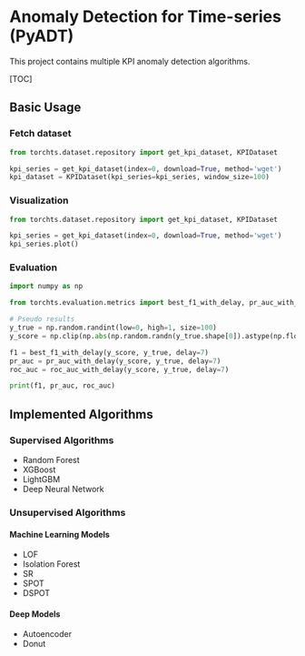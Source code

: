 # Anomaly Detection for Time-series (PyADT)

This project contains multiple KPI anomaly detection algorithms.

[TOC]

## Basic Usage

### Fetch dataset

```python
from torchts.dataset.repository import get_kpi_dataset, KPIDataset

kpi_series = get_kpi_dataset(index=0, download=True, method='wget')
kpi_dataset = KPIDataset(kpi_series=kpi_series, window_size=100)

```

### Visualization

```python
from torchts.dataset.repository import get_kpi_dataset, KPIDataset

kpi_series = get_kpi_dataset(index=0, download=True, method='wget')
kpi_series.plot()
```

### Evaluation

```python
import numpy as np

from torchts.evaluation.metrics import best_f1_with_delay, pr_auc_with_delay, roc_auc_with_delay

# Pseudo results
y_true = np.random.randint(low=0, high=1, size=100)
y_score = np.clip(np.abs(np.random.randn(y_true.shape[0]).astype(np.float32)), a_min=0.0, a_max=1.0)

f1 = best_f1_with_delay(y_score, y_true, delay=7)
pr_auc = pr_auc_with_delay(y_score, y_true, delay=7)
roc_auc = roc_auc_with_delay(y_score, y_true, delay=7)

print(f1, pr_auc, roc_auc)
```

## Implemented Algorithms

### Supervised Algorithms

- Random Forest
- XGBoost
- LightGBM
- Deep Neural Network

### Unsupervised Algorithms

#### Machine Learning Models

- LOF
- Isolation Forest
- SR
- SPOT
- DSPOT

#### Deep Models

- Autoencoder
- Donut
